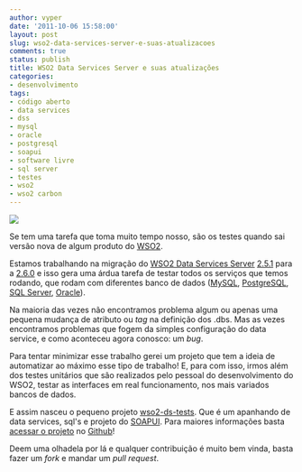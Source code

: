 ```yaml
---
author: vyper
date: '2011-10-06 15:58:00'
layout: post
slug: wso2-data-services-server-e-suas-atualizacoes
comments: true
status: publish
title: WSO2 Data Services Server e suas atualizações
categories:
- desenvolvimento
tags:
- código aberto
- data services
- dss
- mysql
- oracle
- postgresql
- soapui
- software livre
- sql server
- testes
- wso2
- wso2 carbon
---
```


[![](http://assets.mcorp.com.br/wp-content/uploads/2011/10/testes-e-a-neura.jpg)](http://assets.mcorp.com.br/wp-content/uploads/2011/10/testes-e-a-neura.jpg)

Se tem uma tarefa que toma muito tempo nosso, são os testes quando sai versão nova de algum produto do [WSO2](http://wso2.org).

Estamos trabalhando na migração do [WSO2 Data Services Server](/tag/data-services/) [2.5.1](/2010/04/novidades-do-proximo-wso2-data-services-server-2-5-x/) para a [2.6.0](/2011/06/novidades-wso2-data-services-server-2-6-x/) e isso gera uma árdua tarefa de testar todos os serviços que temos rodando, que rodam com diferentes banco de dados ([MySQL](http://dev.mysql.com), [PostgreSQL](http://www.postgresql.org), [SQL Server](http://www.microsoft.com/sqlserver/), [Oracle](http://www.oracle.com/br/)).

Na maioria das vezes não encontramos problema algum ou apenas uma pequena
mudança de atributo ou _tag_ na definição dos .dbs. Mas as vezes encontramos
problemas que fogem da simples configuração do data service, e como aconteceu
agora conosco: um _bug_.

Para tentar minimizar esse trabalho gerei um projeto que tem a ideia de
automatizar ao máximo esse tipo de trabalho! E, para com isso, irmos além dos
testes unitários que são realizados pelo pessoal do desenvolvimento do WSO2,
testar as interfaces em real funcionamento, nos mais variados bancos de dados.

E assim nasceu o pequeno projeto [wso2-ds-tests](http://github.com/WSO2Brasil/wso2-ds-tests). Que é um apanhando de data
services, sql's e projeto do [SOAPUI](http://www.soapui.org/). Para maiores
informações basta [acessar o projeto](http://github.com/WSO2Brasil/wso2-ds-tests) no [Github](http://github.com)!

Deem uma olhadela por lá e qualquer contribuição é muito bem vinda, basta
fazer um _fork_ e mandar um _pull request_.
